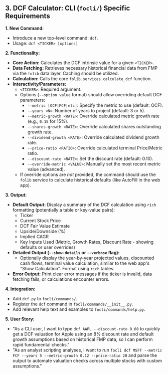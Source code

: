 ## 3. DCF Calculator: CLI (`focli/`) Specific Requirements

**1. New Command:**

* Introduce a new top-level command: `dcf`.
* Usage: `dcf <TICKER> [options]`

**2. Functionality:**

* **Core Action:** Calculates the DCF intrinsic value for a given `<TICKER>`.
* **Data Fetching:** Retrieves necessary historical financial data from FMP via the `folib` data layer. Caching should be utilized.
* **Calculation:** Calls the core `folib.services.calculate_dcf` function.
* **Interactivity/Parameters:**
    * `<TICKER>`: Required argument.
    * Options (`--option value` format) should allow overriding default DCF parameters:
        * `--metric [OCF|FCF|etc]`: Specify the metric to use (default: OCF).
        * `--years <N>`: Number of years to project (default: 3 or 5).
        * `--metric-growth <RATE>`: Override calculated metric growth rate (e.g., `0.15` for 15%).
        * `--shares-growth <RATE>`: Override calculated shares outstanding growth rate.
        * `--dividend-growth <RATE>`: Override calculated dividend growth rate.
        * `--price-ratio <RATIO>`: Override calculated terminal Price/Metric ratio.
        * `--discount-rate <RATE>`: Set the discount rate (default: 0.10).
        * `--override-metric <VALUE>`: Manually set the most recent metric value (advanced).
    * If override options are *not* provided, the command should use the `folib` service to calculate historical defaults (like AutoFill in the web app).

**3. Output:**

* **Default Output:** Display a summary of the DCF calculation using `rich` formatting (potentially a table or key-value pairs):
    * Ticker
    * Current Stock Price
    * DCF Fair Value Estimate
    * Upside/Downside (%)
    * Implied CAGR
    * Key Inputs Used (Metric, Growth Rates, Discount Rate - showing defaults or user overrides)
* **Detailed Output (`--show-details` or `--verbose` flag):**
    * Optionally display the year-by-year projected values, discounted cash flows, terminal value calculation, similar to the web app's "Show Calculation". Format using `rich` tables.
* **Error Output:** Print clear error messages if the ticker is invalid, data fetching fails, or calculations encounter errors.

**4. Integration:**

* Add `dcf.py` to `focli/commands/`.
* Register the `dcf` command in `focli/commands/__init__.py`.
* Add relevant help text and examples to `focli/commands/help.py`.

**5. User Story:**

* "As a CLI user, I want to type `dcf AAPL --discount-rate 0.08` to quickly get a DCF valuation for Apple using an 8% discount rate and default growth assumptions based on historical FMP data, so I can perform rapid fundamental checks."
* "As an analyst scripting analyses, I want to run `focli dcf MSFT --metric FCF --years 5 --metric-growth 0.12 --price-ratio 20` and parse the output to automate valuation checks across multiple stocks with custom assumptions."
